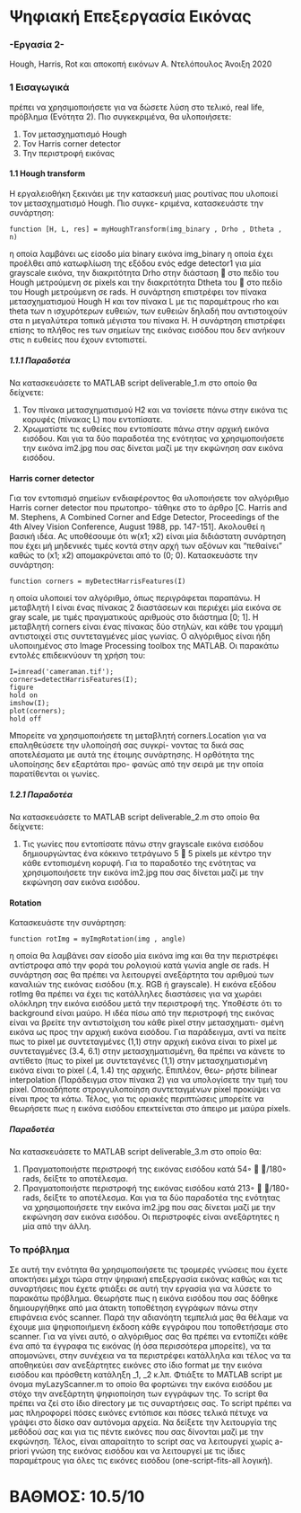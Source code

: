 # Ψηφιακή Επεξεργασία Εικόνας

### -Εργασία 2-
Hough, Harris, Rot και αποκοπή εικόνων
Α. Ντελόπουλος
Άνοιξη 2020

### 1 Εισαγωγικά
πρέπει να χρησιμοποιήσετε για να δώσετε λύση στο τελικό, real life, πρόβλημα (Ενότητα 2). Πιο συγκεκριμένα, θα
υλοποιήσετε:
1. Τον μετασχηματισμό Hough
2. Τον Harris corner detector
3. Την περιστροφή εικόνας

#### 1.1 Hough transform
Η εργαλειοθήκη ξεκινάει με την κατασκευή μιας ρουτίνας που υλοποιεί τον μετασχηματισμό Hough. Πιο συγκε-
κριμένα, κατασκευάστε την συνάρτηση:
```
function [H, L, res] = myHoughTransform(img_binary , Drho , Dtheta , n)
```
η οποία λαμβάνει ως είσοδο μία binary εικόνα img_binary η οποία έχει προέλθει από κατωφλίωση της εξόδου
ενός edge detector1 για μία grayscale εικόνα, την διακριτότητα Drho στην διάσταση  στο πεδίο του Hough μετρούμενη
σε pixels και την διακριτότητα Dtheta του  στο πεδίο του Hough μετρούμενη σε rads.
Η συνάρτηση επιστρέφει τον πίνακα μετασχηματισμού Hough H και τον πίνακα L με τις παραμέτρους rho και
theta των n ισχυρότερων ευθειών, των ευθειών δηλαδή που αντιστοιχούν στα n μεγαλύτερα τοπικά μέγιστα του
πίνακα H. Η συνάρτηση επιστρέφει επίσης το πλήθος res των σημείων της εικόνας εισόδου που δεν ανήκουν στις n
ευθείες που έχουν εντοπιστεί.

##### 1.1.1 Παραδοτέα
Να κατασκευάσετε το MATLAB script deliverable_1.m στο οποίο θα δείχνετε:
1. Τον πίνακα μετασχηματισμού H2 και να τονίσετε πάνω στην εικόνα τις κορυφές (πίνακας L) που εντοπίσατε.
2. Χρωματίστε τις ευθείες που εντοπίσατε πάνω στην αρχική εικόνα εισόδου.
Και για τα δύο παραδοτέα της ενότητας να χρησιμοποιήσετε την εικόνα im2.jpg που σας δίνεται μαζί με την
εκφώνηση σαν εικόνα εισόδου.

#### Harris corner detector
Για τον εντοπισμό σημείων ενδιαφέροντος θα υλοποιήσετε τον αλγόριθμο Harris corner detector που πρωτοπρο-
τάθηκε στο το άρθρο [C. Harris and M. Stephens, A Combined Corner and Edge Detector, Proceedings of the 4th Alvey Vision Conference,
August 1988, pp. 147-151]. Ακολουθεί η βασική ιδέα. Ας υποθέσουμε ότι w(x1; x2) είναι μία διδιάστατη συνάρτηση που
έχει μή μηδενικές τιμές κοντά στην αρχή των αξόνων και “πεθαίνει” καθώς το (x1; x2) απομακρύνεται από το (0; 0).
Κατασκευάστε την συνάρτηση:
```
function corners = myDetectHarrisFeatures(I)
```
η οποία υλοποιεί τον αλγόριθμο, όπως περιγράφεται παραπάνω. Η μεταβλητή I είναι ένας πίνακας 2 διαστάσεων
και περιέχει μία εικόνα σε gray scale, με τιμές πραγματικούς αριθμούς στο διάστημα [0; 1]. Η μεταβλητή corners είναι
ένας πίνακας δύο στηλών, και κάθε του γραμμή αντιστοιχεί στις συντεταγμένες μίας γωνίας. Ο αλγόριθμος είναι ήδη
υλοποιημένος στο Image Processing toolbox της MATLAB. Οι παρακάτω εντολές επιδεικνύουν τη χρήση του:
```
I=imread('cameraman.tif');
corners=detectHarrisFeatures(I);
figure
hold on
imshow(I);
plot(corners);
hold off
```
Μπορείτε να χρησιμοποιήσετε τη μεταβλητή corners.Location για να επαληθεύσετε την υλοποίησή σας συγκρί-
νοντας τα δικά σας αποτελέσματα με αυτά της έτοιμης συνάρτησης. Η ορθότητα της υλοποίησης δεν εξαρτάται προ-
φανώς από την σειρά με την οποία παρατίθενται οι γωνίες.

##### 1.2.1 Παραδοτέα
Να κατασκευάσετε το MATLAB script deliverable_2.m στο οποίο θα δείχνετε:
1. Τις γωνίες που εντοπίσατε πάνω στην grayscale εικόνα εισόδου δημιουργώντας ένα κόκκινο τετράγωνο 5  5
pixels με κέντρο την κάθε εντοπισμένη κορυφή.
Για το παραδοτέο της ενότητας να χρησιμοποιήσετε την εικόνα im2.jpg που σας δίνεται μαζί με την εκφώνηση
σαν εικόνα εισόδου.

#### Rotation
Κατασκευάστε την συνάρτηση:
```
function rotImg = myImgRotation(img , angle)
```
η οποία θα λαμβάνει σαν είσοδο μία εικόνα img και θα την περιστρέφει αντίστροφα από την φορά του ρολογιού
κατά γωνία angle σε rads. Η συνάρτηση σας θα πρέπει να λειτουργεί ανεξάρτητα του αριθμού των καναλιών της
εικόνας εισόδου (π.χ. RGB ή grayscale). H εικόνα εξόδου rotImg θα πρέπει να έχει τις κατάλληλες διαστάσεις για να
χωράει ολόκληρη την εικόνα εισόδου μετά την περιστροφή της. Υποθέστε ότι το background είναι μαύρο.
Η ιδέα πίσω από την περιστροφή της εικόνας είναι να βρείτε την αντιστοίχιση του κάθε pixel στην μετασχηματι-
σμένη εικόνα ως προς την αρχική εικόνα εισόδου. Για παράδειγμα, αντί να πείτε πως το pixel με συντεταγμένες (1,1)
στην αρχική εικόνα είναι το pixel με συντεταγμένες (3.4, 6.1) στην μετασχηματισμένη, θα πρέπει να κάνετε το αντίθετο
(πως το pixel με συντεταγένες (1,1) στην μετασχηματισμένη εικόνα είναι το pixel (.4, 1.4) της αρχικής. Επιπλέον, θεω-
ρήστε bilinear interpolation (Παράδειγμα στον πίνακα 2) για να υπολογίσετε την τιμή του pixel. Οποιαδήποτε
στρογγυλοποίηση συντεταγμένων pixel προκύψει να είναι προς τα κάτω. Τέλος, για τις οριακές περιπτώσεις μπορείτε
να θεωρήσετε πως η εικόνα εισόδου επεκτείνεται στο άπειρο με μαύρα pixels.

##### Παραδοτέα
Να κατασκευάσετε το MATLAB script deliverable_3.m στο οποίο θα:
1. Πραγματοποιήστε περιστροφή της εικόνας εισόδου κατά 54◦  /180◦ rads, δείξτε το αποτέλεσμα.
2. Πραγματοποιήστε περιστροφή της εικόνας εισόδου κατά 213◦  /180◦ rads, δείξτε το αποτέλεσμα.
Και για τα δύο παραδοτέα της ενότητας να χρησιμοποιήσετε την εικόνα im2.jpg που σας δίνεται μαζί με την
εκφώνηση σαν εικόνα εισόδου. Οι περιστροφές είναι ανεξάρτητες η μία από την άλλη.

### Το πρόβλημα
Σε αυτή την ενότητα θα χρησιμοποιήσετε τις τρομερές γνώσεις που έχετε αποκτήσει μέχρι τώρα στην ψηφιακή
επεξεργασία εικόνας καθώς και τις συναρτήσεις που έχετε φτιάξει σε αυτή την εργασία για να λύσετε το παρακάτω
πρόβλημα.
Θεωρήστε πως η εικόνα εισόδου που σας δόθηκε δημιουργήθηκε από μια άτακτη τοποθέτηση εγγράφων πάνω
στην επιφάνεια ενός scanner. Παρά την αδιανόητη τεμπελιά μας θα θέλαμε να έχουμε μια ψηφιοποιήμενη έκδοση κάθε
εγγράφου που τοποθετήσαμε στο scanner. Για να γίνει αυτό, ο αλγόριθμος σας θα πρέπει να εντοπίζει κάθε ένα από τα
έγγραφα τις εικόνας (ή όσα περισσότερα μπορείτε), να τα απομονώνει, στην συνέχεια να τα περιστρέφει κατάλληλα
και τέλος να τα αποθηκεύει σαν ανεξάρτητες εικόνες στο ίδιο format με την εικόνα εισόδου και πρόσθετη κατάληξη
_1, _2 κ.λπ.
Φτιάξτε το MATLAB script με όνομα myLazyScanner.m το οποίο θα φορτώνει την εικόνα εισόδου με στόχο την
ανεξάρτητη ψηφιοποίηση των εγγράφων της. Το script θα πρέπει να ζεί στο ίδιο directory με τις συναρτήσεις σας. Το
script πρέπει να μας πληροφορεί πόσες εικόνες εντόπισε και πόσες τελικά πέτυχε να γράψει στο δίσκο σαν αυτόνομα
αρχεία.
Να δείξετε την λειτουργία της μεθόδού σας και για τις πέντε εικόνες που σας δίνονται μαζί με την εκφώνηση.
Τέλος, είναι απαραίτητο το script σας να λειτουργεί χωρίς a-priori γνώση της εικόνας εισόδου και να λειτουργεί με τις
ίδιες παραμέτρους για όλες τις εικόνες εισόδου (one-script-fits-all λογική).

# ΒΑΘΜΟΣ: 10.5/10
